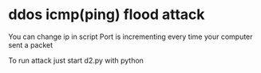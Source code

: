 # ddos icmp(ping) flood attack

You can change ip in script
Port is incrementing every time your computer sent a packet

To run attack just start d2.py with python
